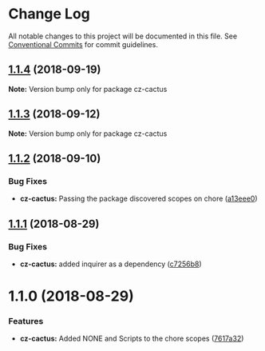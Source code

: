 # Change Log

All notable changes to this project will be documented in this file.
See [Conventional Commits](https://conventionalcommits.org) for commit guidelines.

<a name="1.1.4"></a>
## [1.1.4](https://github.com/CactusTechnologies/cactus-utils/compare/cz-cactus@1.1.3...cz-cactus@1.1.4) (2018-09-19)

**Note:** Version bump only for package cz-cactus





<a name="1.1.3"></a>
## [1.1.3](https://github.com/CactusTechnologies/cactus-utils/compare/cz-cactus@1.1.2...cz-cactus@1.1.3) (2018-09-12)

**Note:** Version bump only for package cz-cactus





<a name="1.1.2"></a>

## [1.1.2](https://github.com/CactusTechnologies/cactus-utils/compare/cz-cactus@1.1.1...cz-cactus@1.1.2) (2018-09-10)

### Bug Fixes

-   **cz-cactus:** Passing the package discovered scopes on chore ([a13eee0](https://github.com/CactusTechnologies/cactus-utils/commit/a13eee0))

<a name="1.1.1"></a>

## [1.1.1](https://github.com/CactusTechnologies/cactus-utils/compare/cz-cactus@1.1.0...cz-cactus@1.1.1) (2018-08-29)

### Bug Fixes

-   **cz-cactus:** added inquirer as a dependency ([c7256b8](https://github.com/CactusTechnologies/cactus-utils/commit/c7256b8))

<a name="1.1.0"></a>

# 1.1.0 (2018-08-29)

### Features

-   **cz-cactus:** Added NONE and Scripts to the chore scopes ([7617a32](https://github.com/CactusTechnologies/cactus-utils/commit/7617a32))
